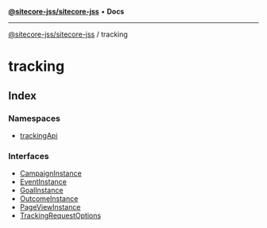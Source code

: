 [**@sitecore-jss/sitecore-jss**](../README.md) • **Docs**

***

[@sitecore-jss/sitecore-jss](../README.md) / tracking

# tracking

## Index

### Namespaces

- [trackingApi](namespaces/trackingApi/README.md)

### Interfaces

- [CampaignInstance](interfaces/CampaignInstance.md)
- [EventInstance](interfaces/EventInstance.md)
- [GoalInstance](interfaces/GoalInstance.md)
- [OutcomeInstance](interfaces/OutcomeInstance.md)
- [PageViewInstance](interfaces/PageViewInstance.md)
- [TrackingRequestOptions](interfaces/TrackingRequestOptions.md)
